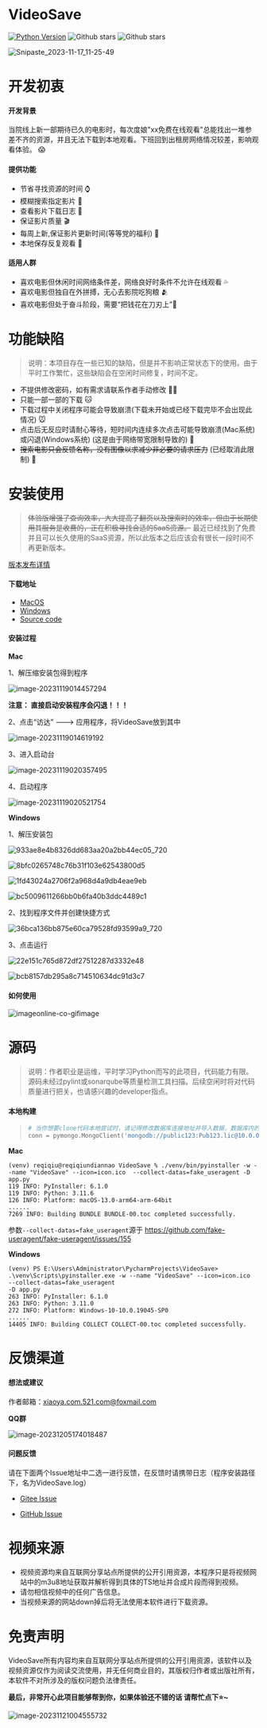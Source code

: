 # VideoSave

[![Python Version](https://img.shields.io/badge/python-3.11+-green)](https://www.python.org)
![Github stars](https://img.shields.io/github/stars/LiuShiYa-github/VideoSave.svg)
![Github stars](https://img.shields.io/github/forks/LiuShiYa-github/VideoSave.svg)

![Snipaste_2023-11-17_11-25-49](assets/Snipaste_2023-11-17_11-25-49.png)

# 开发初衷

#### 开发背景

当院线上新一部期待已久的电影时，每次度娘"xx免费在线观看"总能找出一堆参差不齐的资源，并且无法下载到本地观看。下班回到出租房网络情况较差，影响观看体验。 😱

#### 提供功能

- 节省寻找资源的时间 ⌚️
- 模糊搜索指定影片 🐴
- 查看影片下载日志 🦜
- 保证影片质量 🎬
- 每周上新,保证影片更新时间(等等党的福利) 🎦
- 本地保存反复观看 🌹

#### 适用人群

- 喜欢电影但休闲时间网络条件差，网络良好时条件不允许在线观看 💦
- 喜欢电影但独自在外拼搏，无心去影院吃狗粮 🫂
- 喜欢电影但处于奋斗阶段，需要“把钱花在刀刃上”💪

# 功能缺陷

> 说明：本项目存在一些已知的缺陷，但是并不影响正常状态下的使用。由于平时工作繁忙，这些缺陷会在空闲时间修复，时间不定。



- 不提供修改密码，如有需求请联系作者手动修改 ✋🏻
- 只能一部一部的下载 🐱
- 下载过程中关闭程序可能会导致崩溃(下载未开始或已经下载完毕不会出现此情况) 🐭
- 点击后无反应时请耐心等待，短时间内连续多次点击可能导致崩溃(Mac系统)或闪退(Windows系统) (这是由于网络带宽限制导致的) 🐍
- ~~搜索电影只会反馈名称，没有图像以求减少非必要的请求压力~~  (已经取消此限制) 🐲

# 安装使用

> ~~体验版增强了查询效率，大大提高了翻页以及搜索时的效率，但由于长期使用其服务是收费的，正在积极寻找合适的SaaS资源。~~ 最近已经找到了免费并且可以长久使用的SaaS资源，所以此版本之后应该会有很长一段时间不再更新版本。



[版本发布详情](https://gitee.com/shiya_liu/VideoSave/releases)

#### 下载地址

- [MacOS](https://github.com/LiuShiYa-github/VideoSave/releases/download/v1.1-release/VideoSave_macos.zip)
- [Windows](https://github.com/LiuShiYa-github/VideoSave/releases/download/v1.1-release/VideoSave_windows.zip)
- [Source code](https://github.com/LiuShiYa-github/VideoSave/archive/refs/tags/v1.1-release.zip)

#### 安装过程

**Mac**

1、解压缩安装包得到程序

![image-20231119014457294](assets/image-20231119014457294.png)

**注意： 直接启动安装程序会闪退！！！**

2、点击“访达” ---> 应用程序，将VideoSave放到其中

![image-20231119014619192](assets/image-20231119014619192.png)

3、进入启动台

![image-20231119020357495](assets/image-20231119020357495.png)

4、启动程序

![image-20231119020521754](assets/image-20231119020521754.png)



**Windows**

1、解压安装包

![933ae8e4b8326dd683aa20a2bb44ec05_720](assets/933ae8e4b8326dd683aa20a2bb44ec05_720.jpg)

![8bfc0265748c76b31f103e62543800d5](assets/8bfc0265748c76b31f103e62543800d5.jpg)

![1fd43024a2706f2a968d4a9db4eae9eb](assets/1fd43024a2706f2a968d4a9db4eae9eb.jpg)

![bc5009611266bb0b6fa40b3ddc4489c1](assets/bc5009611266bb0b6fa40b3ddc4489c1.jpg)

2、找到程序文件并创建快捷方式

![36bca136bb875e60ca79528fd93599a9_720](assets/36bca136bb875e60ca79528fd93599a9_720.jpg)

3、点击运行

![22e151c765d872df27512287d3332e48](assets/22e151c765d872df27512287d3332e48.jpg)

![bcb8157db295a8c714510634dc91d3c7](assets/bcb8157db295a8c714510634dc91d3c7.jpg)

#### 如何使用

![imageonline-co-gifimage](assets/imageonline-co-gifimage.gif)

# 源码

> 说明：作者职业是运维，平时学习Python而写的此项目，代码能力有限。源码未经过pylint或sonarqube等质量检测工具扫描。后续空闲时将对代码质量进行把关，也请感兴趣的developer指点。

#### 本地构建

> ```python
> # 当你想要clone代码本地尝试时，请记得修改数据库连接地址并导入数据，数据库内的电影数据请自行寻找资源。release软件包中已经设置为有效连接地址，源码中是本地VMware虚拟机的地址，请不要尝试连接。
> conn = pymongo.MongoClient('mongodb://public123:Pub123.lic@10.0.0.18:27017/?authSource=video')
> ```

**Mac**

```shell
(venv) reqiqiu@reqiqiundiannao VideoSave % ./venv/bin/pyinstaller -w --name "VideoSave" --icon=icon.ico  --collect-datas=fake_useragent -D app.py
119 INFO: PyInstaller: 6.1.0
119 INFO: Python: 3.11.6
126 INFO: Platform: macOS-13.0-arm64-arm-64bit
......
7269 INFO: Building BUNDLE BUNDLE-00.toc completed successfully.
```

参数`--collect-datas=fake_useragent`源于 https://github.com/fake-useragent/fake-useragent/issues/155

**Windows**

```shell
(venv) PS E:\Users\Administrator\PycharmProjects\VideoSave> .\venv\Scripts\pyinstaller.exe -w --name "VideoSave" --icon=icon.ico  --collect-datas=fake_useragent 
-D app.py
263 INFO: PyInstaller: 6.1.0
263 INFO: Python: 3.11.0
272 INFO: Platform: Windows-10-10.0.19045-SP0
......
14405 INFO: Building COLLECT COLLECT-00.toc completed successfully.
```

# 反馈渠道

#### 想法或建议

作者邮箱：xiaoya.com.521.com@foxmail.com

**QQ群**

![image-20231205174018487](assets/image-20231205174018487.png)

#### 问题反馈

请在下面两个Issue地址中二选一进行反馈，在反馈时请携带日志（程序安装路径下，名为VideoSave.log）

- [Gitee Issue](https://gitee.com/shiya_liu/VideoSave/issues)

- [GitHub Issue](https://github.com/LiuShiYa-github/VideoSave/issues)

# 视频来源

- 视频资源均来自互联网分享站点所提供的公开引用资源，本程序只是将视频网站中的m3u8地址获取并解析得到具体的TS地址并合成片段而得到视频。
- 请勿相信视频中的任何广告信息。
- 当视频来源的网站down掉后将无法使用本软件进行下载资源。

# 免责声明
VideoSave所有内容均来自互联网分享站点所提供的公开引用资源，该软件以及视频资源仅作为阅读交流使用，并无任何商业目的，其版权归作者或出版社所有，本软件不对所涉及的版权问题负法律责任。



**最后，非常开心此项目能够帮到你，如果体验还不错的话 请帮忙点下⭐️~**  

![image-20231121004555732](assets/image-20231121004555732.png)




